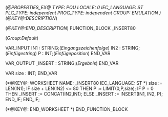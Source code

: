 (*@PROPERTIES_EX@
TYPE: POU
LOCALE: 0
IEC_LANGUAGE: ST
PLC_TYPE: independent
PROC_TYPE: independent
GROUP: EMULATION
*)
(*@KEY@:DESCRIPTION*)

(*@KEY@:END_DESCRIPTION*)
FUNCTION_BLOCK _INSERT80

(*Group:Default*)


VAR_INPUT
	IN1 :	STRING;(*Eingangszeichenfolge*)
	IN2 :	STRING;(*Einfügestring*)
	P :	INT;(*Einfügeposition*)
END_VAR


VAR_OUTPUT
	_INSERT :	STRING;(*Ergebnis*)
END_VAR


VAR
	size :	INT;
END_VAR


(*@KEY@: WORKSHEET
NAME: _INSERT80
IEC_LANGUAGE: ST
*)
size := LEN(IN1);
IF size + LEN(IN2) <= 80 THEN
    P := LIMIT(0,P,size);
    IF P = 0 THEN
        _INSERT := CONCAT(IN2,IN1);
    ELSE
        _INSERT := INSERT(IN1, IN2, P);
    END_IF;
END_IF;

(*@KEY@: END_WORKSHEET *)
END_FUNCTION_BLOCK
